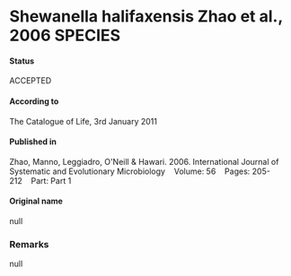 Shewanella halifaxensis Zhao et al., 2006 SPECIES
=======

#### Status
ACCEPTED

#### According to
The Catalogue of Life, 3rd January 2011

#### Published in
Zhao, Manno, Leggiadro, O'Neill & Hawari. 2006. International Journal of Systematic and Evolutionary Microbiology    Volume: 56    Pages: 205-212    Part: Part 1

#### Original name
null

### Remarks
null